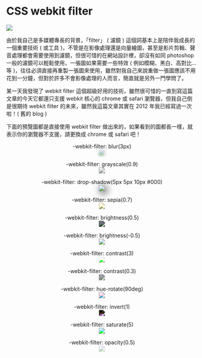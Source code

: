 # CSS webkit filter 

![](/img/articles/201407/css-webkit-filter.jpg#preview-img)

由於我自己是多媒體專長的背景，「filter」 ( 濾鏡 ) 這個詞基本上是陪伴我成長的一個重要技術 ( 或工具 )，不管是在影像處理還是向量繪圖，甚至是影片剪輯、聲音處理都會需要使用到濾鏡，但很可惜的在網站設計裡，卻沒有如同 photoshop 一般的濾鏡可以輕鬆使用，一張圖如果需要一些特效 ( 例如模糊、黑白、高對比...等 )，往往必須直接再重製一張圖來使用，雖然對我自己來說重做一張圖應該不用花到一分鐘，但對於許多不會影像處理的人而言，簡直就是另外一門學問了。

某一天我發現了 webkit filter 這個超級好用的技術，雖然很可惜的一直到寫這篇文章的今天它都還只支援 webkit 核心的 chrome 或 safari 瀏覽器，但我自己倒是很期待 webkit filter 的未來，雖然我這篇文章其實在 2012 年我已經寫過一次啦！( 舊的 blog )

下面的預覽圖都是直接使用 webkit filter 做出來的，如果看到的圖都長一樣，就表示你的瀏覽器不支援，請更換成 chrome 或 safari 吧！

<p style="text-align:center;">
-webkit-filter: blur(3px)

<br/>
<img src="/img/articles/201407/20140726_2_02.png" style="-webkit-filter: blur(3px);" />
</p>
<p style="text-align:center;">
-webkit-filter: grayscale(0.9)

<br/>
<img src="/img/articles/201407/20140726_2_02.png" style="-webkit-filter: grayscale(0.9);" />
</p>
<p style="text-align:center;">
-webkit-filter: drop-shadow(5px 5px 10px #000)

<br/>
<img src="/img/articles/201407/20140726_2_02.png" style="-webkit-filter: drop-shadow(5px 5px 10px #000);" />
</p>
<p style="text-align:center;">
-webkit-filter: sepia(0.7)

<br/>
<img src="/img/articles/201407/20140726_2_02.png" style="-webkit-filter: sepia(0.7);" />
<br/>
</p>
<p style="text-align:center;">-webkit-filter: brightness(0.5)

<br/>
<img src="/img/articles/201407/20140726_2_02.png" style="-webkit-filter: brightness(0.5);" />

</p>
<p style="text-align:center;">-webkit-filter: brightness(-0.5)

<br/>
<img src="/img/articles/201407/20140726_2_02.png" style="-webkit-filter: brightness(-0.5);" />

</p>
<p style="text-align:center;">-webkit-filter: contrast(3)

<br/>
<img src="/img/articles/201407/20140726_2_02.png" style="-webkit-filter: contrast(3);" />

</p>
<p style="text-align:center;">-webkit-filter: contrast(0.3)

<Br/>
<img src="/img/articles/201407/20140726_2_02.png" style="-webkit-filter: contrast(0.3);" />

</p>
<p style="text-align:center;">-webkit-filter: hue-rotate(90deg)

<br/>
<img src="/img/articles/201407/20140726_2_02.png" style="-webkit-filter: hue-rotate(90deg);" />

</p>
<p style="text-align:center;">-webkit-filter: invert(1)

<br/>
<img src="/img/articles/201407/20140726_2_02.png" style="-webkit-filter: invert(1);" />

</p>
<p style="text-align:center;">-webkit-filter: saturate(5)

<br/>
<img src="/img/articles/201407/20140726_2_02.png" style="-webkit-filter: saturate(5);" />

</p>
<p style="text-align:center;">-webkit-filter: opacity(0.5)

<br/>
<img src="/img/articles/201407/20140726_2_02.png" style="-webkit-filter: opacity(0.5);" />

</p>

